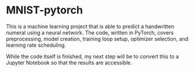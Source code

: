 # MNIST-pytorch
 
This is a machine learning project that is able to predict a handwritten numeral using a neural network. The code, written in PyTorch, covers preprocessing, model creation, training loop setup, optimizer selection, and learning rate scheduling.

While the code itself is finished, my next step will be to convert this to a Jupyter Notebook so that the results are accessible.

